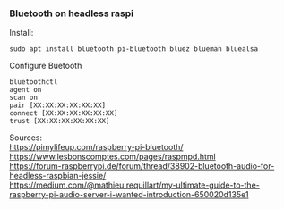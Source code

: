 ### Bluetooth on headless raspi  
  
Install:  

```shell
sudo apt install bluetooth pi-bluetooth bluez blueman bluealsa 
```
  
Configure Buetooth

```shell
bluetoothctl
agent on
scan on
pair [XX:XX:XX:XX:XX:XX]
connect [XX:XX:XX:XX:XX:XX]
trust [XX:XX:XX:XX:XX:XX]

```

Sources:  
<https://pimylifeup.com/raspberry-pi-bluetooth/>  
<https://www.lesbonscomptes.com/pages/raspmpd.html>  
<https://forum-raspberrypi.de/forum/thread/38902-bluetooth-audio-for-headless-raspbian-jessie/>  
<https://medium.com/@mathieu.requillart/my-ultimate-guide-to-the-raspberry-pi-audio-server-i-wanted-introduction-650020d135e1>  
